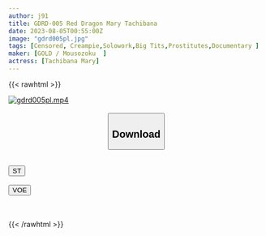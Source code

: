 ```yaml
---
author: j91
title: GDRD-005 Red Dragon Mary Tachibana
date: 2023-08-05T00:55:00Z
image: "gdrd005pl.jpg"
tags: [Censored, Creampie,Solowork,Big Tits,Prostitutes,Documentary	]
maker: [GOLD / Mousozoku  ]
actress: [Tachibana Mary]
---
```



{{< rawhtml >}}

<div class="video" data-videoid="W3LlRXk66pIbdZe">
    <a href="javascript:;">
        <img src="https://my.j91.asia/posts/gdrd005pl/gdrd005pl.jpg" width="WIDTH" height="HEIGHT" alt="gdrd005pl.mp4" loading="lazy">
    </a>
</div>

<script type="text/javascript" src="https://j91.asia/asset/on-demand-st.js"></script>

<br>
  <link rel="stylesheet" href="https://j91.asia/asset/bs5.css">
  
  <center>
  <button class="btn btn-primary" type="button" data-bs-toggle="collapse" data-bs-target=".multi-collapse" aria-expanded="false" aria-controls="multiCollapseExample1 multiCollapseExample2"><h2>Download</h2></button></center>
</p>
<div class="row">
  <div class="col">
    <div class="collapse multi-collapse" id="multiCollapseExample1">
      <div class="card card-body">
	      	      <br>
<div class="buttons">  
<a href="https://streamtape.to/v/W3LlRXk66pIbdZe"><button class="btn-hover color-3"><i class="fa fa-download"></i> ST</button></a></div>
    </div>
  </div>
</div>
  <div class="col">
    <div class="collapse multi-collapse" id="multiCollapseExample2">
      <div class="card card-body">
	      <br>
<div class="buttons">
    <a href="https://voe.sx/bveekhuay6iy"><button class="btn-hover color-9"><i class="fa fa-download"></i> VOE</button></a></div>
<br><br>
      </div>
    </div>
  </div>
</div>

{{< /rawhtml >}}